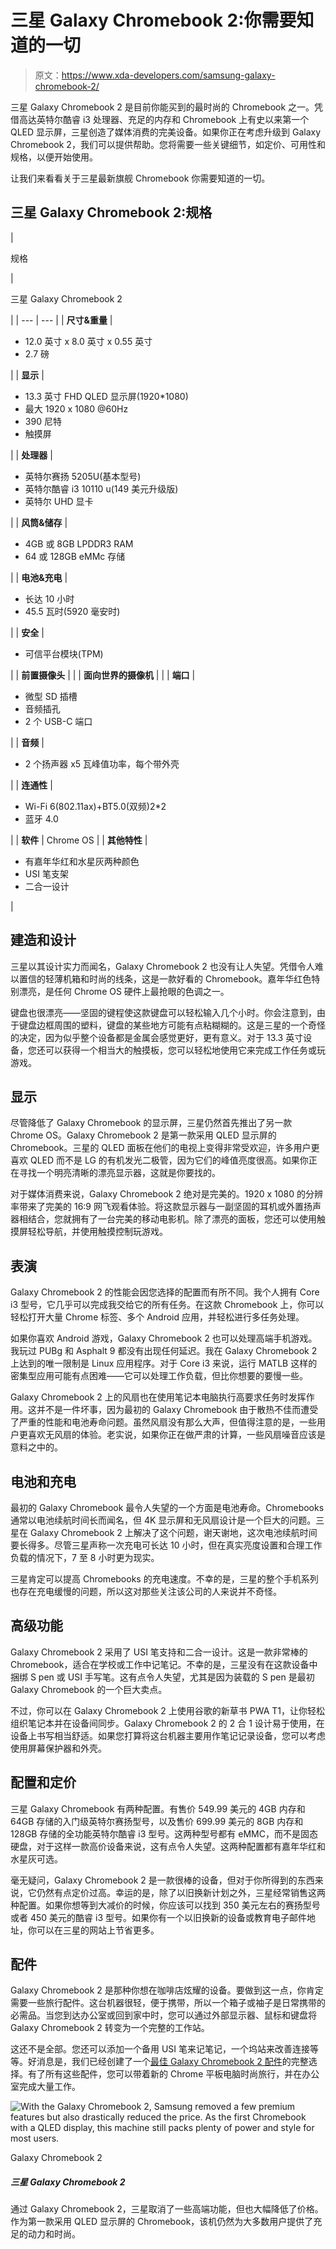 # 三星 Galaxy Chromebook 2:你需要知道的一切

> 原文：<https://www.xda-developers.com/samsung-galaxy-chromebook-2/>

三星 Galaxy Chromebook 2 是目前你能买到的最时尚的 Chromebook 之一。凭借高达英特尔酷睿 i3 处理器、充足的内存和 Chromebook 上有史以来第一个 QLED 显示屏，三星创造了媒体消费的完美设备。如果你正在考虑升级到 Galaxy Chromebook 2，我们可以提供帮助。您将需要一些关键细节，如定价、可用性和规格，以便开始使用。

让我们来看看关于三星最新旗舰 Chromebook 你需要知道的一切。

## 三星 Galaxy Chromebook 2:规格

| 

规格

 | 

三星 Galaxy Chromebook 2

 |
| --- | --- |
| **尺寸&重量** | 

*   12.0 英寸 x 8.0 英寸 x 0.55 英寸
*   2.7 磅

 |
| **显示** | 

*   13.3 英寸 FHD QLED 显示屏(1920*1080)
*   最大 1920 x 1080 @60Hz
*   390 尼特
*   触摸屏

 |
| **处理器** | 

*   英特尔赛扬 5205U(基本型号)
*   英特尔酷睿 i3 10110 u(149 美元升级版)
*   英特尔 UHD 显卡

 |
| **风筒&储存** | 

*   4GB 或 8GB LPDDR3 RAM
*   64 或 128GB eMMc 存储

 |
| **电池&充电** | 

*   长达 10 小时
*   45.5 瓦时(5920 毫安时)

 |
| **安全** | 

*   可信平台模块(TPM)

 |
| **前置摄像头** |  |
| **面向世界的摄像机** |  |
| **端口** | 

*   微型 SD 插槽
*   音频插孔
*   2 个 USB-C 端口

 |
| **音频** | 

*   2 个扬声器 x5 瓦峰值功率，每个带外壳

 |
| **连通性** | 

*   Wi-Fi 6(802.11ax)+BT5.0(双频)2*2
*   蓝牙 4.0

 |
| **软件** | Chrome OS |
| **其他特性** | 

*   有嘉年华红和水星灰两种颜色
*   USI 笔支架
*   二合一设计

 |

## 建造和设计

三星以其设计实力而闻名，Galaxy Chromebook 2 也没有让人失望。凭借令人难以置信的轻薄机箱和时尚的线条，这是一款好看的 Chromebook。嘉年华红色特别漂亮，是任何 Chrome OS 硬件上最抢眼的色调之一。

键盘也很漂亮——坚固的键程使这款键盘可以轻松输入几个小时。你会注意到，由于键盘边框周围的塑料，键盘的某些地方可能有点粘糊糊的。这是三星的一个奇怪的决定，因为似乎整个设备都是金属会感觉更好，更有意义。对于 13.3 英寸设备，您还可以获得一个相当大的触摸板，您可以轻松地使用它来完成工作任务或玩游戏。

## 显示

尽管降低了 Galaxy Chromebook 的显示屏，三星仍然首先推出了另一款 Chrome OS。Galaxy Chromebook 2 是第一款采用 QLED 显示屏的 Chromebook。三星的 QLED 面板在他们的电视上变得非常受欢迎，许多用户更喜欢 QLED 而不是 LG 的有机发光二极管，因为它们的峰值亮度很高。如果你正在寻找一个明亮清晰的漂亮显示器，这就是你要找的。

对于媒体消费来说，Galaxy Chromebook 2 绝对是完美的。1920 x 1080 的分辨率带来了完美的 16:9 网飞观看体验。将这款显示器与一副坚固的耳机或外置扬声器相结合，您就拥有了一台完美的移动电影机。除了漂亮的面板，您还可以使用触摸屏轻松导航，并使用触摸控制玩游戏。

## 表演

Galaxy Chromebook 2 的性能会因您选择的配置而有所不同。我个人拥有 Core i3 型号，它几乎可以完成我交给它的所有任务。在这款 Chromebook 上，你可以轻松打开大量 Chrome 标签、多个 Android 应用，并轻松进行多任务处理。

如果你喜欢 Android 游戏，Galaxy Chromebook 2 也可以处理高端手机游戏。我玩过 PUBg 和 Asphalt 9 都没有出现任何延迟。我在 Galaxy Chromebook 2 上达到的唯一限制是 Linux 应用程序。对于 Core i3 来说，运行 MATLB 这样的密集型应用可能有点困难——它可以处理工作负载，但比你想要的要慢一些。

Galaxy Chromebook 2 上的风扇也在使用笔记本电脑执行高要求任务时发挥作用。这并不是一件坏事，因为最初的 Galaxy Chromebook 由于散热不佳而遭受了严重的性能和电池寿命问题。虽然风扇没有那么大声，但值得注意的是，一些用户更喜欢无风扇的体验。老实说，如果你正在做严肃的计算，一些风扇噪音应该是意料之中的。

## 电池和充电

最初的 Galaxy Chromebook 最令人失望的一个方面是电池寿命。Chromebooks 通常以电池续航时间长而闻名，但 4K 显示屏和无风扇设计是一个巨大的问题。三星在 Galaxy Chromebook 2 上解决了这个问题，谢天谢地，这次电池续航时间要长得多。尽管三星声称一次充电可长达 10 小时，但在真实亮度设置和合理工作负载的情况下，7 至 8 小时更为现实。

三星肯定可以提高 Chromebooks 的充电速度。不幸的是，三星的整个手机系列也存在充电缓慢的问题，所以这对那些关注该公司的人来说并不奇怪。

## 高级功能

Galaxy Chromebook 2 采用了 USI 笔支持和二合一设计。这是一款非常棒的 Chromebook，适合在学校或工作中记笔记。不幸的是，三星没有在这款设备中捆绑 S pen 或 USI 手写笔。这有点令人失望，尤其是因为装载的 S pen 是最初 Galaxy Chromebook 的一个巨大卖点。

不过，你可以在 Galaxy Chromebook 2 上使用谷歌的新草书 PWA T1，让你轻松组织笔记本并在设备间同步。Galaxy Chromebook 2 的 2 合 1 设计易于使用，在设备上书写相当舒适。如果您打算将这台机器主要用作笔记记录设备，您可以考虑使用屏幕保护器和外壳。

## 配置和定价

三星 Galaxy Chromebook 有两种配置。有售价 549.99 美元的 4GB 内存和 64GB 存储的入门级英特尔赛扬型号，以及售价 699.99 美元的 8GB 内存和 128GB 存储的全功能英特尔酷睿 i3 型号。这两种型号都有 eMMC，而不是固态硬盘，对于这样一款高价设备来说，这有点令人失望。这两种配置都有嘉年华红和水星灰可选。

毫无疑问，Galaxy Chromebook 2 是一款很棒的设备，但对于你所得到的东西来说，它仍然有点定价过高。幸运的是，除了以旧换新计划之外，三星经常销售这两种配置。如果你想等到大减价的时候，你应该可以找到 350 美元左右的赛扬型号或者 450 美元的酷睿 i3 型号。如果你有一个以旧换新的设备或教育电子邮件地址，你可以在三星的网站上节省更多。

## 配件

Galaxy Chromebook 2 是那种你想在咖啡店炫耀的设备。要做到这一点，你肯定需要一些旅行配件。这台机器很轻，便于携带，所以一个箱子或袖子是日常携带的必需品。当您到达办公室或回到家中时，您可以通过外部显示器、鼠标和键盘将 Galaxy Chromebook 2 转变为一个完整的工作站。

这还不是全部。您还可以添加一个备用 USI 笔来记笔记，一个坞站来改善连接等等。好消息是，我们已经创建了一个[最佳 Galaxy Chromebook 2 配件](https://www.xda-developers.com/best-samsung-galaxy-chromebook-2-accessories/)的完整选择。有了所有这些配件，您可以带着新的 Chrome 平板电脑时尚旅行，并在办公室完成大量工作。

 <picture>![With the Galaxy Chromebook 2, Samsung removed a few premium features but also drastically reduced the price. As the first Chromebook with a QLED display, this machine still packs plenty of power and style for most users.](img/b77d1edbaeac39b1b99029b7a3882b2d.png)</picture> 

Galaxy Chromebook 2

##### 三星 Galaxy Chromebook 2

通过 Galaxy Chromebook 2，三星取消了一些高端功能，但也大幅降低了价格。作为第一款采用 QLED 显示屏的 Chromebook，该机仍然为大多数用户提供了充足的动力和时尚。